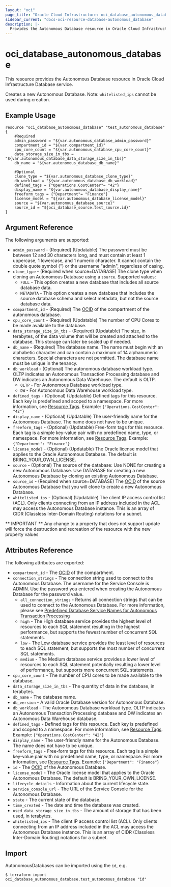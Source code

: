 ```yaml
---
layout: "oci"
page_title: "Oracle Cloud Infrastructure: oci_database_autonomous_database"
sidebar_current: "docs-oci-resource-database-autonomous_database"
description: |-
  Provides the Autonomous Database resource in Oracle Cloud Infrastructure Database service
---
```


# oci_database_autonomous_database
This resource provides the Autonomous Database resource in Oracle Cloud Infrastructure Database service.

Creates a new Autonomous Database.
Note: `whitelisted_ips` cannot be used during creation.


## Example Usage

```hcl
resource "oci_database_autonomous_database" "test_autonomous_database" {
	#Required
	admin_password = "${var.autonomous_database_admin_password}"
	compartment_id = "${var.compartment_id}"
	cpu_core_count = "${var.autonomous_database_cpu_core_count}"
	data_storage_size_in_tbs = "${var.autonomous_database_data_storage_size_in_tbs}"
	db_name = "${var.autonomous_database_db_name}"

	#Optional
	clone_type = "${var.autonomous_database_clone_type}"
	db_workload = "${var.autonomous_database_db_workload}"
	defined_tags = {"Operations.CostCenter"= "42"}
	display_name = "${var.autonomous_database_display_name}"
	freeform_tags = {"Department"= "Finance"}
	license_model = "${var.autonomous_database_license_model}"
	source = "${var.autonomous_database_source}"
	source_id = "${oci_database_source.test_source.id}"
}
```

## Argument Reference

The following arguments are supported:

* `admin_password` - (Required) (Updatable) The password must be between 12 and 30 characters long, and must contain at least 1 uppercase, 1 lowercase, and 1 numeric character. It cannot contain the double quote symbol (") or the username "admin", regardless of casing.
* `clone_type` - (Required when source=DATABASE) The clone type when cloning an Autonomous Database using a `source`. Supported values:
    * `FULL` - This option creates a new database that includes all source database data.
    * `METADATA` - This option creates a new database that includes the source database schema and select metadata, but not the source database data.
* `compartment_id` - (Required) The [OCID](https://docs.cloud.oracle.com/iaas/Content/General/Concepts/identifiers.htm) of the compartment of the autonomous database.
* `cpu_core_count` - (Required) (Updatable) The number of CPU Cores to be made available to the database.
* `data_storage_size_in_tbs` - (Required) (Updatable) The size, in terabytes, of the data volume that will be created and attached to the database. This storage can later be scaled up if needed. 
* `db_name` - (Required) The database name. The name must begin with an alphabetic character and can contain a maximum of 14 alphanumeric characters. Special characters are not permitted. The database name must be unique in the tenancy.
* `db_workload` - (Optional) The autonomous database workload type. OLTP indicates an Autonomous Transaction Processing database and DW indicates an Autonomous Data Warehouse. The default is OLTP.
    * `OLTP` - For Autonomous Database workload type.
    * `DW` - For Autonomous Data Warehouse workload type.
* `defined_tags` - (Optional) (Updatable) Defined tags for this resource. Each key is predefined and scoped to a namespace. For more information, see [Resource Tags](https://docs.cloud.oracle.com/iaas/Content/General/Concepts/resourcetags.htm).  Example: `{"Operations.CostCenter": "42"}` 
* `display_name` - (Optional) (Updatable) The user-friendly name for the Autonomous Database. The name does not have to be unique.
* `freeform_tags` - (Optional) (Updatable) Free-form tags for this resource. Each tag is a simple key-value pair with no predefined name, type, or namespace. For more information, see [Resource Tags](https://docs.cloud.oracle.com/iaas/Content/General/Concepts/resourcetags.htm).  Example: `{"Department": "Finance"}` 
* `license_model` - (Optional) (Updatable) The Oracle license model that applies to the Oracle Autonomous Database. The default is BRING_YOUR_OWN_LICENSE. 
* `source` - (Optional) The source of the database: Use NONE for creating a new Autonomous Database. Use DATABASE for creating a new Autonomous Database by cloning an existing Autonomous Database. 
* `source_id` - (Required when source=DATABASE) The [OCID](https://docs.cloud.oracle.com/iaas/Content/General/Concepts/identifiers.htm) of the source Autonomous Database that you will clone to create a new Autonomous Database.
* `whitelisted_ips` - (Optional) (Updatable) The client IP access control list (ACL). Only clients connecting from an IP address included in the ACL may access the Autonomous Database instance. This is an array of CIDR (Classless Inter-Domain Routing) notations for a subnet.

** IMPORTANT **
Any change to a property that does not support update will force the destruction and recreation of the resource with the new property values

## Attributes Reference

The following attributes are exported:

* `compartment_id` - The [OCID](https://docs.cloud.oracle.com/iaas/Content/General/Concepts/identifiers.htm) of the compartment.
* `connection_strings` - The connection string used to connect to the Autonomous Database. The username for the Service Console is ADMIN. Use the password you entered when creating the Autonomous Database for the password value.
	* `all_connection_strings` - Returns all connection strings that can be used to connect to the Autonomous Database. For more information, please see [Predefined Database Service Names for Autonomous Transaction Processing](https://docs.oracle.com/en/cloud/paas/atp-cloud/atpug/connect-predefined.html#GUID-9747539B-FD46-44F1-8FF8-F5AC650F15BE) 
	* `high` - The High database service provides the highest level of resources to each SQL statement resulting in the highest performance, but supports the fewest number of concurrent SQL statements.
	* `low` - The Low database service provides the least level of resources to each SQL statement, but supports the most number of concurrent SQL statements.
	* `medium` - The Medium database service provides a lower level of resources to each SQL statement potentially resulting a lower level of performance, but supports more concurrent SQL statements.
* `cpu_core_count` - The number of CPU cores to be made available to the database.
* `data_storage_size_in_tbs` - The quantity of data in the database, in terabytes.
* `db_name` - The database name.
* `db_version` - A valid Oracle Database version for Autonomous Database.
* `db_workload` - The Autonomous Database workload type. OLTP indicates an Autonomous Transaction Processing database and DW indicates an Autonomous Data Warehouse database.
* `defined_tags` - Defined tags for this resource. Each key is predefined and scoped to a namespace. For more information, see [Resource Tags](https://docs.cloud.oracle.com/iaas/Content/General/Concepts/resourcetags.htm).  Example: `{"Operations.CostCenter": "42"}` 
* `display_name` - The user-friendly name for the Autonomous Database. The name does not have to be unique.
* `freeform_tags` - Free-form tags for this resource. Each tag is a simple key-value pair with no predefined name, type, or namespace. For more information, see [Resource Tags](https://docs.cloud.oracle.com/iaas/Content/General/Concepts/resourcetags.htm).  Example: `{"Department": "Finance"}` 
* `id` - The [OCID](https://docs.cloud.oracle.com/iaas/Content/General/Concepts/identifiers.htm) of the Autonomous Database.
* `license_model` - The Oracle license model that applies to the Oracle Autonomous Database. The default is BRING_YOUR_OWN_LICENSE. 
* `lifecycle_details` - Information about the current lifecycle state.
* `service_console_url` - The URL of the Service Console for the Autonomous Database.
* `state` - The current state of the database.
* `time_created` - The date and time the database was created.
* `used_data_storage_size_in_tbs` - The amount of storage that has been used, in terabytes.
* `whitelisted_ips` - The client IP access control list (ACL). Only clients connecting from an IP address included in the ACL may access the Autonomous Database instance. This is an array of CIDR (Classless Inter-Domain Routing) notations for a subnet.

## Import

AutonomousDatabases can be imported using the `id`, e.g.

```
$ terraform import oci_database_autonomous_database.test_autonomous_database "id"
```

